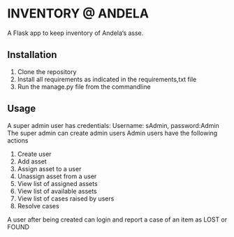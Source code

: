 # INVENTORY @ ANDELA
A Flask app  to keep inventory of Andela’s asse. 


## Installation
1. Clone the repository
2. Install all requirements as indicated in the requirements,txt file
3. Run the manage.py file from the commandline


## Usage
A super admin user has credentials: Username: sAdmin, password:Admin
The super admin can create admin users
Admin users have the following actions

1. Create user
2. Add asset
3. Assign asset to a user
4. Unassign asset from a user
5. View list of assigned assets
6. View list of available assets
7. View list of cases raised by users
8. Resolve cases

A user after being created can login and report a case of an item as LOST or FOUND

